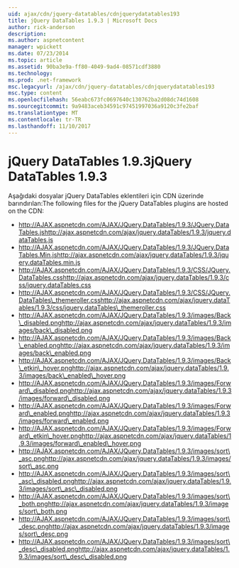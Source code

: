 ```yaml
---
uid: ajax/cdn/jquery-datatables/cdnjquerydatatables193
title: jQuery DataTables 1.9.3 | Microsoft Docs
author: rick-anderson
description: 
ms.author: aspnetcontent
manager: wpickett
ms.date: 07/23/2014
ms.topic: article
ms.assetid: 90ba3e9a-ff80-4049-9ad4-08571cdf3880
ms.technology: 
ms.prod: .net-framework
msc.legacyurl: /ajax/cdn/jquery-datatables/cdnjquerydatatables193
msc.type: content
ms.openlocfilehash: 56eabc673fc0697640c130762ba2d08dc74d1608
ms.sourcegitcommit: 9a9483aceb34591c97451997036a9120c3fe2baf
ms.translationtype: MT
ms.contentlocale: tr-TR
ms.lasthandoff: 11/10/2017
---
```

<a name="jquery-datatables-193"></a><span data-ttu-id="46b42-102">jQuery DataTables 1.9.3</span><span class="sxs-lookup"><span data-stu-id="46b42-102">jQuery DataTables 1.9.3</span></span>
====================
<span data-ttu-id="46b42-103">Aşağıdaki dosyalar jQuery DataTables eklentileri için CDN üzerinde barındırılan:</span><span class="sxs-lookup"><span data-stu-id="46b42-103">The following files for the jQuery DataTables plugins are hosted on the CDN:</span></span>

- <span data-ttu-id="46b42-104">http://AJAX.aspnetcdn.com/AJAX/JQuery.DataTables/1.9.3/JQuery.DataTables.js</span><span class="sxs-lookup"><span data-stu-id="46b42-104">http://ajax.aspnetcdn.com/ajax/jquery.dataTables/1.9.3/jquery.dataTables.js</span></span>
- <span data-ttu-id="46b42-105">http://AJAX.aspnetcdn.com/AJAX/JQuery.DataTables/1.9.3/JQuery.DataTables.Min.js</span><span class="sxs-lookup"><span data-stu-id="46b42-105">http://ajax.aspnetcdn.com/ajax/jquery.dataTables/1.9.3/jquery.dataTables.min.js</span></span>
- <span data-ttu-id="46b42-106">http://AJAX.aspnetcdn.com/AJAX/JQuery.DataTables/1.9.3/CSS/JQuery.DataTables.css</span><span class="sxs-lookup"><span data-stu-id="46b42-106">http://ajax.aspnetcdn.com/ajax/jquery.dataTables/1.9.3/css/jquery.dataTables.css</span></span>
- <span data-ttu-id="46b42-107">http://AJAX.aspnetcdn.com/AJAX/JQuery.DataTables/1.9.3/CSS/JQuery.DataTables\_themeroller.css</span><span class="sxs-lookup"><span data-stu-id="46b42-107">http://ajax.aspnetcdn.com/ajax/jquery.dataTables/1.9.3/css/jquery.dataTables\_themeroller.css</span></span>
- <span data-ttu-id="46b42-108">http://AJAX.aspnetcdn.com/AJAX/JQuery.DataTables/1.9.3/images/Back\_disabled.png</span><span class="sxs-lookup"><span data-stu-id="46b42-108">http://ajax.aspnetcdn.com/ajax/jquery.dataTables/1.9.3/images/back\_disabled.png</span></span>
- <span data-ttu-id="46b42-109">http://AJAX.aspnetcdn.com/AJAX/JQuery.DataTables/1.9.3/images/Back\_enabled.png</span><span class="sxs-lookup"><span data-stu-id="46b42-109">http://ajax.aspnetcdn.com/ajax/jquery.dataTables/1.9.3/images/back\_enabled.png</span></span>
- <span data-ttu-id="46b42-110">http://AJAX.aspnetcdn.com/AJAX/JQuery.DataTables/1.9.3/images/Back\_etkin\_hover.png</span><span class="sxs-lookup"><span data-stu-id="46b42-110">http://ajax.aspnetcdn.com/ajax/jquery.dataTables/1.9.3/images/back\_enabled\_hover.png</span></span>
- <span data-ttu-id="46b42-111">http://AJAX.aspnetcdn.com/AJAX/JQuery.DataTables/1.9.3/images/Forward\_disabled.png</span><span class="sxs-lookup"><span data-stu-id="46b42-111">http://ajax.aspnetcdn.com/ajax/jquery.dataTables/1.9.3/images/forward\_disabled.png</span></span>
- <span data-ttu-id="46b42-112">http://AJAX.aspnetcdn.com/AJAX/JQuery.DataTables/1.9.3/images/Forward\_enabled.png</span><span class="sxs-lookup"><span data-stu-id="46b42-112">http://ajax.aspnetcdn.com/ajax/jquery.dataTables/1.9.3/images/forward\_enabled.png</span></span>
- <span data-ttu-id="46b42-113">http://AJAX.aspnetcdn.com/AJAX/JQuery.DataTables/1.9.3/images/Forward\_etkin\_hover.png</span><span class="sxs-lookup"><span data-stu-id="46b42-113">http://ajax.aspnetcdn.com/ajax/jquery.dataTables/1.9.3/images/forward\_enabled\_hover.png</span></span>
- <span data-ttu-id="46b42-114">http://AJAX.aspnetcdn.com/AJAX/JQuery.DataTables/1.9.3/images/sort\_asc.png</span><span class="sxs-lookup"><span data-stu-id="46b42-114">http://ajax.aspnetcdn.com/ajax/jquery.dataTables/1.9.3/images/sort\_asc.png</span></span>
- <span data-ttu-id="46b42-115">http://AJAX.aspnetcdn.com/AJAX/JQuery.DataTables/1.9.3/images/sort\_asc\_disabled.png</span><span class="sxs-lookup"><span data-stu-id="46b42-115">http://ajax.aspnetcdn.com/ajax/jquery.dataTables/1.9.3/images/sort\_asc\_disabled.png</span></span>
- <span data-ttu-id="46b42-116">http://AJAX.aspnetcdn.com/AJAX/JQuery.DataTables/1.9.3/images/sort\_both.png</span><span class="sxs-lookup"><span data-stu-id="46b42-116">http://ajax.aspnetcdn.com/ajax/jquery.dataTables/1.9.3/images/sort\_both.png</span></span>
- <span data-ttu-id="46b42-117">http://AJAX.aspnetcdn.com/AJAX/JQuery.DataTables/1.9.3/images/sort\_desc.png</span><span class="sxs-lookup"><span data-stu-id="46b42-117">http://ajax.aspnetcdn.com/ajax/jquery.dataTables/1.9.3/images/sort\_desc.png</span></span>
- <span data-ttu-id="46b42-118">http://AJAX.aspnetcdn.com/AJAX/JQuery.DataTables/1.9.3/images/sort\_desc\_disabled.png</span><span class="sxs-lookup"><span data-stu-id="46b42-118">http://ajax.aspnetcdn.com/ajax/jquery.dataTables/1.9.3/images/sort\_desc\_disabled.png</span></span>
